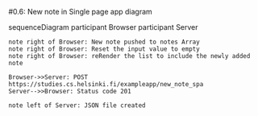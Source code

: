 #0.6: New note in Single page app diagram

sequenceDiagram
participant Browser
participant Server

    note right of Browser: New note pushed to notes Array
    note right of Browser: Reset the input value to empty
    note right of Browser: reRender the list to include the newly added note

    Browser->>Server: POST https://studies.cs.helsinki.fi/exampleapp/new_note_spa
    Server-->>Browser: Status code 201

    note left of Server: JSON file created
